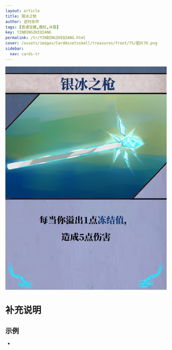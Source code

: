 ```yaml
---
layout: article
title: 银冰之枪
author: 逆时巫师
tags: [普通宝藏,魔杖,冰霜]
key: YINBINGZHIQIANG
permalink: /tr/YINBINGZHIQIANG.html
cover: /assets/images/CardAssetssmall/treasures/front/75/图片76.png
sidebar:
  nav: cards-tr
---
```

![](/assets/images/CardAssets/treasures/front/75/图片76.png)

# 补充说明



## 示例
* 